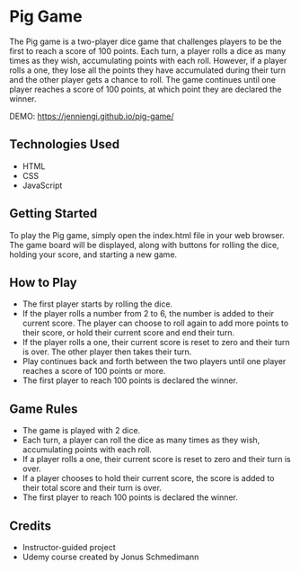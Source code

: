 # Pig Game
The Pig game is a two-player dice game that challenges players to be the first to reach a score of 100 points. Each turn, a player rolls a dice as many times as they wish, accumulating points with each roll. However, if a player rolls a one, they lose all the points they have accumulated during their turn and the other player gets a chance to roll. The game continues until one player reaches a score of 100 points, at which point they are declared the winner.

DEMO: https://jenniengi.github.io/pig-game/

## Technologies Used
- HTML
- CSS
- JavaScript

## Getting Started
To play the Pig game, simply open the index.html file in your web browser. The game board will be displayed, along with buttons for rolling the dice, holding your score, and starting a new game.

## How to Play
- The first player starts by rolling the dice.
- If the player rolls a number from 2 to 6, the number is added to their current score. The player can choose to roll again to add more points to their score, or hold their current score and end their turn.
- If the player rolls a one, their current score is reset to zero and their turn is over. The other player then takes their turn.
- Play continues back and forth between the two players until one player reaches a score of 100 points or more.
- The first player to reach 100 points is declared the winner.

## Game Rules
- The game is played with 2 dice.
- Each turn, a player can roll the dice as many times as they wish, accumulating points with each roll.
- If a player rolls a one, their current score is reset to zero and their turn is over.
- If a player chooses to hold their current score, the score is added to their total score and their turn is over.
- The first player to reach 100 points is declared the winner.

## Credits
- Instructor-guided project
- Udemy course created by Jonus Schmedimann
